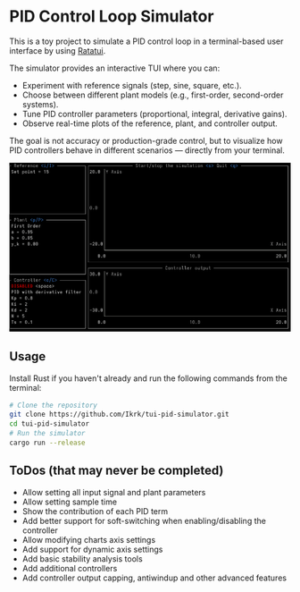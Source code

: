 # PID Control Loop Simulator
This is a toy project to simulate a PID control loop in a terminal-based user interface by using [Ratatui](https://github.com/ratatui-org/ratatui).

The simulator provides an interactive TUI where you can:

- Experiment with reference signals (step, sine, square, etc.).
- Choose between different plant models (e.g., first-order, second-order systems).
- Tune PID controller parameters (proportional, integral, derivative gains).
- Observe real-time plots of the reference, plant, and controller output.

The goal is not accuracy or production-grade control, but to visualize how PID controllers behave in different scenarios — directly from your terminal.

![PID Simulator Demo](pid-simulator.gif)

## Usage
Install Rust if you haven't already and run the following commands from the terminal:
```bash
# Clone the repository
git clone https://github.com/Ikrk/tui-pid-simulator.git
cd tui-pid-simulator
# Run the simulator
cargo run --release
```

## ToDos (that may never be completed)
- Allow setting all input signal and plant parameters
- Allow setting sample time
- Show the contribution of each PID term
- Add better support for soft-switching when enabling/disabling the controller
- Allow modifying charts axis settings
- Add support for dynamic axis settings
- Add basic stability analysis tools
- Add additional controllers
- Add controller output capping, antiwindup and other advanced features
